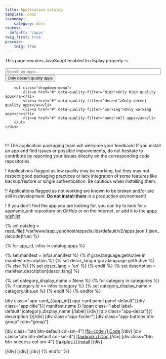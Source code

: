 ```yaml
---
title: Application catalog
template: docs
taxonomy:
    category: docs
routes:
  default: '/apps'
twig_first: true
process:
    twig: true
---
```


<span class="javascriptDisclaimer">
This page requires JavaScript enabled to display properly :s.
<br/>
<br/>
</span>

<!--
Search bar
-->

<div class="input-group">
    <span id="basic-addon1" class="input-group-addon" ><span class="glyphicon glyphicon-search"></span></span>
    <input id="filter-app-cards" type="text" class="form-control"  placeholder="Search for apps..." aria-describedby="basic-addon1"/>
    <div class="input-group-btn">
        <button type="button" class="btn btn-default dropdown-toggle" data-toggle="dropdown" aria-haspopup="true" aria-expanded="false">
            <span id="current-quality-filter" data-filter="decent">Only decent quality apps</span> <span class="caret"></span>
        </button>

        <ul class="dropdown-menu">
            <li><a href="#" data-quality-filter="high">Only high quality apps</a></li>
            <li><a href="#" data-quality-filter="decent">Only decent quality apps</a></li>
            <li><a href="#" data-quality-filter="working">Only working apps</a></li>
            <li><a href="#" data-quality-filter="none">All apps</a></li>
        </ul>
    </div>
</div>
<br />

<!--
Disclaimers
-->

!!! The application packaging team will welcome your feedback! If you install an app and find issues or possible improvements, do not hesitate to contribute by reporting your issues directly on the corresponding code repositories.

! Applications flagged as <span class="label label-warning label-as-badge">low quality</span> may be working, but they may not respect good packaging practices or lack integration of some features like backup/restore or single authentication. Be cautious when installing them.

!! Applications flagged as <span class="label label-danger label-as-badge">not working</span> are known to be broken and/or are still in development. **Do not install them** in a production environment!

<div id="app-cards-list" class="app-cards-list"></div>

! If you don't find the app you are looking for, you can try to look for a appname_ynh repository on GitHub or on the internet, or add it to the <a href="/apps_wishlist">apps wishlist</a>.

<!--
Custom CSS for this page
-->

<style>
#wrapper {
   max-width: 1100px;
}

/*=================================================
 Search bar
=================================================*/
#filter-app-cards, #app-cards-list {
    width:100%;
}
/*===============================================*/

/*=================================================
 Force return space after card list
=================================================*/
#app-cards-list:after {
    content:'';
    display:block;
    clear: both;
}
/*===============================================*/

/*=================================================
 App card
=================================================*/

.app-card {
    margin-bottom:20px;
    width:31.2%;
    float:left;
    min-height: 1px;
    margin-right: 10px;
    margin-left: 10px;
    border-radius: 3px;
    position: relative;
    height: 230px;
}
.app-title {
    margin-top: 0;
    margin-bottom: 5px;
    font-size: 1.2em;
    font-weight: 700;
    line-height: 1.1;
    color: black;
    padding: 15px;
    padding-bottom: 0;
}
.app-title .label {
    font-size: 0.5em;
    display: inline-block;
    vertical-align: middle;
    padding: 0.5em 0.6em;
    padding-bottom: 0.3em;
}

.label-epic {
    background-color: darkorchid;
}

.app-descr {
    height:100px;
    overflow: hidden;
    padding: 0 15px;
}

.app-footer {
   width:100%;
   position: absolute;
   bottom: 0;
}

.app-maintainer {
    font-size: 0.7em;
    text-align: right;
    margin-right: 5px;
}

.app-card .unmaintained {
   color: #e0aa33;
}

/*===============================================
 App buttons
=================================================*/
.app-buttons {
    width:100%;
}
.app-buttons > .btn {
    border-bottom:0;
    font-size: 0.9em;
    line-height: 1.58;
}
.app-buttons > .btn:first-child {
    border-left:0;
    border-top-left-radius:0;
}
.app-buttons > .btn:last-child {
    border-right:0;
    border-top-right-radius:0;
    margin-left: 0px;
    width: 33.6%;
}

/*===============================================*/
</style>



{% set catalog = read_file('/var/www/app_yunohost/apps/builds/default/v2/apps.json')|json_decode(true) %}


{% for app_id, infos in catalog.apps %}

{% set manifest = infos.manifest %}
{% if grav.language.getActive in manifest.description %}
    {% set descr_lang = grav.language.getActive %}
{% else %}
    {% set descr_lang = 'en' %}
{% endif %}
{% set description = manifest.description[descr_lang] %}

{% set category_display_name = None %}
{% for category in categories %}
   {% if category.id == infos.category %}
   {% set category_display_name = category.title.en %}
   {% endif %}
{% endfor %}

[div class="app-card_{{app_id}} app-card panel panel-default"]
[div class="app-title"]{{ manifest.name }} [span class="label label-default"]category_display_name [/label] [/div]
[div class="app-descr"]{{ description }}[/div]
[div class="app-footer"]
[div class="app-buttons btn-group" role="group"]

[div class="btn btn-default col-sm-4"] [[fa=code /] Code](fixme) [/div]
[div class="btn btn-default col-sm-4"] [[fa=book /] Doc](/fixme) [/div]
[div class="btn btn-success col-sm-4"] [[fa=plus /] Install](https://install-app.yunohost.org/?app={{app_id}}) [/div]

[/div]
[/div]
[/div]
{% endfor %}


<!--
App card template
-->

<script type="text/template" id="app-template2">
    <div class="app-card_{app_id} app-card panel panel-default" data-quality="{app_quality}">

        <div class="app-title">{app_name}</div>
        <div class="app-descr">{app_description}</div>
        <div class="app-footer">
            <div class="app-maintainer">
                <span class="glyphicon glyphicon-refresh"></span> {app_update} -
                <span title="{maintained_help}" class="{maintained_state}"><span class="glyphicon glyphicon-{maintained_icon}"></span> {app_maintainer}</span>
            </div>
            <div class="app-buttons btn-group" role="group">
                <a href="{app_git}" target="_BLANK" type="button" class="btn btn-default col-sm-4"><span class="glyphicon glyphicon-globe" aria-hidden="true"></span> Code</a>
                <a href="#/app_{app_id}" target="_BLANK" type="button" class="btn btn-default col-sm-4"><span class="glyphicon glyphicon-book" aria-hidden="true"></span> Doc</a>
                <a href="https://install-app.yunohost.org/?app={app_id}" target="_BLANK" type="button" class="btn btn-{app_install_css_style} col-sm-4 active"><span class="glyphicon glyphicon-plus" aria-hidden="true"></span> Install</a>
            </div>
       </div>
    </div>
</script>

<!--
Javascript helpers
-->

<script>

$(document).ready(function () {

    var default_lang = "en";

    // Hide warrant about states when we're using the default filter
    $('#state-disclaimer').hide();
    var quality_filters = "decent";

    function filter(){

        var current_quality_filter = $('#current-quality-filter').data("filter");
        var user_input_in_search_field = $('#filter-app-cards').val().toLowerCase();

        $('.app-card').each(function() {
            // This is where we actually define how apps are filtered:
            // we look for the name of the app (h3) and try to find the user input
            // + we check this app match the current quality filter
            var text = $(this).find('.app-title').text().toLowerCase() + " " + $(this).find('.app-descr').text().toLowerCase();
            if (text.indexOf(user_input_in_search_field) >= 0 && $(this).data("quality").indexOf(current_quality_filter) >= 0)
            {
                $(this).show();
            }
            else
            {
                $(this).hide();
            }
        });

        // Display or hide the disclaimers depending on the current filter...
        ((current_quality_filter == "working") || (current_quality_filter == "none")) ? $("#bad-quality-apps-disclaimer").show() : $("#bad-quality-apps-disclaimer").hide();
        ((current_quality_filter == "none")) ? $("#broken-apps-disclaimer").show() : $("#broken-apps-disclaimer").hide();
    }

    //=================================================
    // Search & filter bar event
    //=================================================
    $('#filter-app-cards').keyup(filter);

    $('a[data-quality-filter]').on("click", function(){
        $('#current-quality-filter').text($(this).text());
        $('#current-quality-filter').data("filter", $(this).data("quality-filter"));
        filter();
    });

    filter();

    //=================================================
    // Upload apps lists
    //=================================================
/*
//        // Clarify high quality state, and level if undefined or inprogress or notworking...
//
//        $.each(catalog, function(k, infos) {
//            if ((infos.level === undefined) || (infos.level === 0) || (infos.state === "inprogress") || (infos.state === "notworking")) {
//                infos.level = null;
//            }
//            if ((infos.high_quality === true) && (infos.level === 8)) {
//                infos.state = "high quality";
//            }
//            else if ((infos.state === "working") && (infos.level !== null) && (infos.level <= 4)) {
//                infos.state = "low quality";
//            }
//        });
//
//        // Sort apps according to their state and level...
//
//        catalog.sort(function(a, b){
//            a_state = (a.state === "high quality")?4:(a.level > 4)?3:(a.state > 0)?2:1;
//            b_state = (b.state === "high quality")?4:(b.level > 4)?3:(b.state > 0)?2:1;
//            if (a_state < b_state || a_state == b_state && a.level < b.level || a_state == b_state && a.level == b.level && a.manifest.id > b.manifest.id) {return 1;}
//            else if (a.manifest.id == b.manifest.id) {return 0;}
//            return -1;
//        });
//
//        // Add the card for each app
//
//        $.each(catalog, function(k, infos) {
//
//            // if (infos.maintained == false)
//
//            // Fill the template
//            $('#app-cards-list').append(html);
//            $('.app-card_'+ app_id).attr('id', 'app-card_'+ app_id);
//            if (app_badge !== null) {
//                 $('.app-card_'+ app_id + ' .app-title').append(' <span class="label label-'+app_badge_css_style+'">'+app_badge+'</span>');
//            }
//        });
*/
});
</script>
